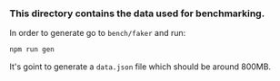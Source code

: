 ### This directory contains the data used for benchmarking.

In order to generate go to `bench/faker` and run:
```bash
npm run gen
```

It's goint to generate a `data.json` file which should be around 800MB.